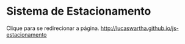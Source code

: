 # Sistema de Estacionamento

Clique para se redirecionar a página.
http://lucaswartha.github.io/js-estacionamento
